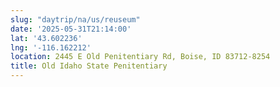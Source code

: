 ```yaml
---
slug: "daytrip/na/us/reuseum"
date: '2025-05-31T21:14:00'
lat: '43.602236'
lng: '-116.162212'
location: 2445 E Old Penitentiary Rd, Boise, ID 83712-8254
title: Old Idaho State Penitentiary
---
```

